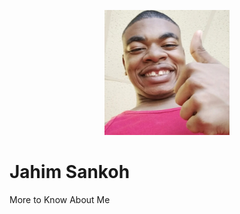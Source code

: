 <p align="center">
<img src="IMG_20220531_122425_177.jpg" width="200" height="200" alt=" "Jahim Sankoh">  
</p>


# Jahim Sankoh
More to Know About Me
